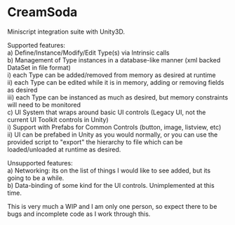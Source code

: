# CreamSoda
 Miniscript integration suite with Unity3D.
 
 Supported features:<br>
 	a) Define/Instance/Modify/Edit Type(s) via Intrinsic calls<br>
 	b) Management of Type instances in a database-like manner (xml backed DataSet in file format)<br>
    		i) each Type can be added/removed from memory as desired at runtime<br>
		ii) each Type can be edited while it is in memory, adding or removing fields as desired<br>
		iii) each Type can be instanced as much as desired, but memory constraints will need to be monitored<br>
 	c) UI System that wraps around basic UI controls (Legacy UI, not the current UI Toolkit controls in Unity)<br>
		i) Support with Prefabs for Common Controls (button, image, listview, etc)<br>
		ii) UI can be prefabed in Unity as you would normally, or you can use the provided script to "export" the hierarchy to file which can be loaded/unloaded at runtime as desired.<br>
	
 Unsupported features:<br>
 	a) Networking:  its on the list of things I would like to see added, but its going to be a while.<br>
 	b) Data-binding of some kind for the UI controls.  Unimplemented at this time.<br>

 This is very much a WIP and I am only one person, so expect there to be bugs and incomplete code as I work through this.
